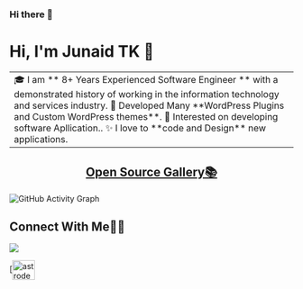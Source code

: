 ### Hi there 👋
# Hi, I'm Junaid TK 👋

<table>
<tr>
  <td valign="center">
    🎓 I am ** 8+ Years Experienced Software Engineer ** with a demonstrated history of working in the information technology and services industry.
    🌱 Developed Many **WordPress Plugins and Custom WordPress themes**.
    🎯 Interested on developing software Apllication..
    ✨ I love to **code and Design** new applications.
</td>
</tr>
</table>

### <h2 align="center">[Open Source Gallery📚](https://astrodevil.github.io/Open-Source-Gallery/)</h2>
![GitHub Activity Graph](https://activity-graph.herokuapp.com/graph?username=juaidtk&theme=dracula&hide_border=true)

## Connect With Me👋🏼

<p align="left">  
<a href="https://www.linkedin.com/in/muhammed-junaid-tk-972087b7/" target="blank"><img src="https://img.icons8.com/color/35/000000/linkedin.png"/></a>


 [<a href="https://stackoverflow.com/users/10418474/junaid-tk" target="blank"><img align="center" src="https://stackoverflow.design/assets/img/logos/so/logo-stackoverflow.svg" alt="astrodevil" height="35" width="40" /></a>
</p>
